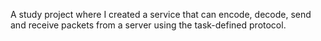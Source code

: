 A study project where I created a service
that can encode, decode, send and
receive packets from a server using the
task-defined protocol.

